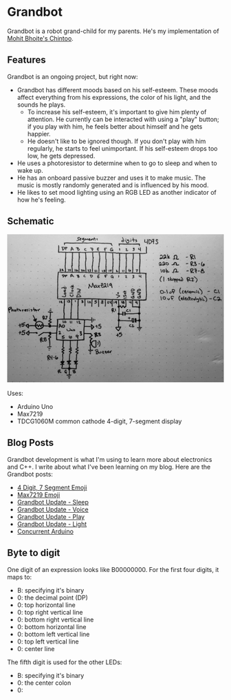 # Grandbot

Grandbot is a robot grand-child for my parents. He's my implementation of [Mohit Bhoite's Chintoo](https://twitter.com/MohitBhoite/status/1241752124087660546).

## Features

Grandbot is an ongoing project, but right now:

- Grandbot has different moods based on his self-esteem. These moods affect everything from his expressions, the color of his light, and the sounds he plays.
  - To increase his self-esteem, it's important to give him plenty of attention. He currently can be interacted with using a "play" button; if you play with him, he feels better about himself and he gets happier.
  - He doesn't like to be ignored though. If you don't play with him regularly, he starts to feel unimportant. If his self-esteem drops too low, he gets depressed.
- He uses a photoresistor to determine when to go to sleep and when to wake up.
- He has an onboard passive buzzer and uses it to make music. The music is mostly randomly generated and is influenced by his mood.
- He likes to set mood lighting using an RGB LED as another indicator of how he's feeling.

## Schematic

![Grandbot schematic](https://raw.githubusercontent.com/handeyeco/Grandbot/master/schematic.jpeg)

Uses:
- Arduino Uno
- Max7219
- TDCG1060M common cathode 4-digit, 7-segment display

## Blog Posts

Grandbot development is what I'm using to learn more about electronics and C++. I write about what I've been learning on my blog. Here are the Grandbot posts:

- [4 Digit, 7 Segment Emoji](https://handeyeco.github.io/tech-blog/seven-segment-emoji/)
- [Max7219 Emoji](https://handeyeco.github.io/tech-blog/max7219-emoji/)
- [Grandbot Update - Sleep](https://handeyeco.github.io/tech-blog/grandbot-update-sleep/)
- [Grandbot Update - Voice](https://handeyeco.github.io/tech-blog/grandbot-update-voice/)
- [Grandbot Update - Play](https://handeyeco.github.io/tech-blog/grandbot-update-play/)
- [Grandbot Update - Light](https://handeyeco.github.io/tech-blog/grandbot-update-light/)
- [Concurrent Arduino](https://handeyeco.github.io/tech-blog/concurrent-arduino/)

## Byte to digit

One digit of an expression looks like B00000000. For the first four digits, it maps to:

- B: specifying it's binary
- 0: the decimal point (DP)
- 0: top horizontal line
- 0: top right vertical line
- 0: bottom right vertical line
- 0: bottom horizontal line
- 0: bottom left vertical line
- 0: top left vertical line
- 0: center line

The fifth digit is used for the other LEDs:

- B: specifying it's binary
- 0: the center colon
- 0: 